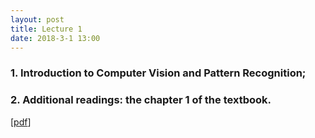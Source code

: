 ```yaml
---
layout: post
title: Lecture 1
date: 2018-3-1 13:00
---
```


### 1. Introduction to Computer Vision and Pattern Recognition;

### 2. Additional readings: the chapter 1 of the textbook.

[[pdf](/ppt/01.pdf)]